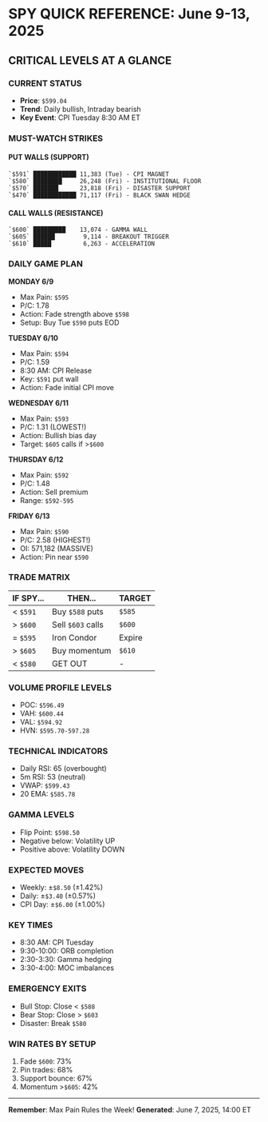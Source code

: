 # **SPY QUICK REFERENCE: June 9-13, 2025**

## **CRITICAL LEVELS AT A GLANCE**

### **CURRENT STATUS**
- **Price**: `$599.04`
- **Trend**: Daily bullish, Intraday bearish
- **Key Event**: CPI Tuesday 8:30 AM ET

### **MUST-WATCH STRIKES**

#### **PUT WALLS (SUPPORT)**
```
`$591` ████████████ 11,383 (Tue) - CPI MAGNET
`$580` ████████     26,248 (Fri) - INSTITUTIONAL FLOOR  
`$570` ███████      23,818 (Fri) - DISASTER SUPPORT
`$470` ████████████ 71,117 (Fri) - BLACK SWAN HEDGE
```

#### **CALL WALLS (RESISTANCE)**
```
`$600` █████████    13,074 - GAMMA WALL
`$605` ██████        9,114 - BREAKOUT TRIGGER
`$610` █████         6,263 - ACCELERATION
```

### **DAILY GAME PLAN**

**MONDAY 6/9**
- Max Pain: `$595`
- P/C: 1.78
- Action: Fade strength above `$598`
- Setup: Buy Tue `$590` puts EOD

**TUESDAY 6/10** 
- Max Pain: `$594`
- P/C: 1.59
- 8:30 AM: CPI Release
- Key: `$591` put wall
- Action: Fade initial CPI move

**WEDNESDAY 6/11**
- Max Pain: `$593`
- P/C: 1.31 (LOWEST!)
- Action: Bullish bias day
- Target: `$605` calls if >`$600`

**THURSDAY 6/12**
- Max Pain: `$592`
- P/C: 1.48
- Action: Sell premium
- Range: `$592-595`

**FRIDAY 6/13**
- Max Pain: `$590`
- P/C: 2.58 (HIGHEST!)
- OI: 571,182 (MASSIVE)
- Action: Pin near `$590`

### **TRADE MATRIX**

| IF SPY... | THEN... | TARGET |
|-----------|---------|--------|
| < `$591` | Buy `$588` puts | `$585` |
| > `$600` | Sell `$603` calls | `$600` |
| = `$595` | Iron Condor | Expire |
| > `$605` | Buy momentum | `$610` |
| < `$580` | GET OUT | - |

### **VOLUME PROFILE LEVELS**
- POC: `$596.49`
- VAH: `$600.44`
- VAL: `$594.92`
- HVN: `$595.70-597.28`

### **TECHNICAL INDICATORS**
- Daily RSI: 65 (overbought)
- 5m RSI: 53 (neutral)
- VWAP: `$599.43`
- 20 EMA: `$585.78`

### **GAMMA LEVELS**
- Flip Point: `$598.50`
- Negative below: Volatility UP
- Positive above: Volatility DOWN

### **EXPECTED MOVES**
- Weekly: ±`$8.50` (±1.42%)
- Daily: ±`$3.40` (±0.57%)
- CPI Day: ±`$6.00` (±1.00%)

### **KEY TIMES**
- 8:30 AM: CPI Tuesday
- 9:30-10:00: ORB completion
- 2:30-3:30: Gamma hedging
- 3:30-4:00: MOC imbalances

### **EMERGENCY EXITS**
- Bull Stop: Close < `$588`
- Bear Stop: Close > `$603`
- Disaster: Break `$580`

### **WIN RATES BY SETUP**
1. Fade `$600`: 73%
2. Pin trades: 68%
3. Support bounce: 67%
4. Momentum >`$605`: 42%

---
**Remember**: Max Pain Rules the Week!
**Generated**: June 7, 2025, 14:00 ET